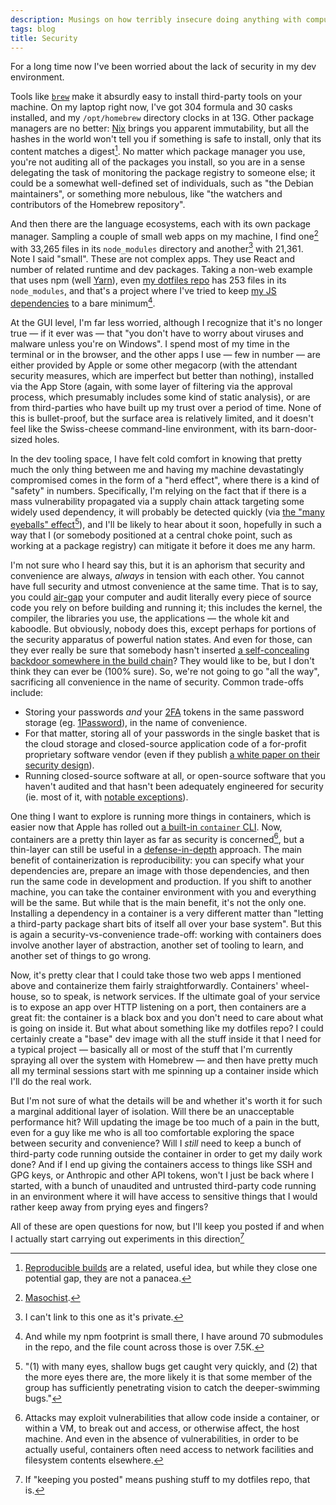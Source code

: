 ```yaml
---
description: Musings on how terribly insecure doing anything with computers is.
tags: blog
title: Security
---
```


For a long time now I've been worried about the lack of security in my dev environment.

Tools like [`brew`](https://brew.sh) make it absurdly easy to install third-party tools on your machine. On my laptop right now, I've got 304 formula and 30 casks installed, and my `/opt/homebrew` directory clocks in at 13G. Other package managers are no better: [Nix](https://github.com/NixOS/nix) brings you apparent immutability, but all the hashes in the world won't tell you if something is safe to install, only that its content matches a digest[^reproducible]. No matter which package manager you use, you're not auditing all of the packages you install, so you are in a sense delegating the task of monitoring the package registry to someone else; it could be a somewhat well-defined set of individuals, such as "the Debian maintainers", or something more nebulous, like "the watchers and contributors of the Homebrew repository".

[^reproducible]: [Reproducible builds](https://en.wikipedia.org/wiki/Reproducible_builds) are a related, useful idea, but while they close one potential gap, they are not a panacea.

And then there are the language ecosystems, each with its own package manager. Sampling a couple of small web apps on my machine, I find one[^masochist] with 33,265 files in its `node_modules` directory and another[^another] with 21,361. Note I said "small". These are not complex apps. They use React and number of related runtime and dev packages. Taking a non-web example that uses npm (well [Yarn](https://github.com/yarnpkg/berry)), even [my dotfiles repo](https://github.com/wincent/wincent) has 253 files in its `node_modules`, and that's a project where I've tried to keep [my JS dependencies](https://github.com/wincent/wincent/blob/c20d3db2b2c340013eaf8ce5a2927ff187f09dd8/package.json#L15-L21) to a bare minimum[^submodules].

[^masochist]: [Masochist](https://github.com/wincent/masochist).
[^another]: I can't link to this one as it's private.
[^submodules]: And while my npm footprint is small there, I have around 70 submodules in the repo, and the file count across those is over 7.5K.

At the GUI level, I'm far less worried, although I recognize that it's no longer true — if it ever was — that "you don't have to worry about viruses and malware unless you're on Windows". I spend most of my time in the terminal or in the browser, and the other apps I use — few in number — are either provided by Apple or some other megacorp (with the attendant security measures, which are imperfect but better than nothing), installed via the App Store (again, with some layer of filtering via the approval process, which presumably includes some kind of static analysis), or are from third-parties who have built up my trust over a period of time. None of this is bullet-proof, but the surface area is relatively limited, and it doesn't feel like the Swiss-cheese command-line environment, with its barn-door-sized holes.

In the dev tooling space, I have felt cold comfort in knowing that pretty much the only thing between me and having my machine devastatingly compromised comes in the form of a "herd effect", where there is a kind of "safety" in numbers. Specifically, I'm relying on the fact that if there is a mass vulnerability propagated via a supply chain attack targeting some widely used dependency, it will probably be detected quickly (via [the "many eyeballs" effect](https://lists.gnu.org/archive/html/emacs-devel/2008-01/msg00728.html)[^eyeballs]), and I'll be likely to hear about it soon, hopefully in such a way that I (or somebody positioned at a central choke point, such as working at a package registry) can mitigate it before it does me any harm.

[^eyeballs]: "(1) with many eyes, shallow bugs get caught very quickly, and (2) that the more eyes there are, the more likely it is that some member of the group has sufficiently penetrating vision to catch the deeper-swimming bugs."

I'm not sure who I heard say this, but it is an aphorism that security and convenience are always, _always_ in tension with each other. You cannot have full security and utmost convenience at the same time. That is to say, you could [air-gap](https://en.wikipedia.org/wiki/Air_gap_%28networking%29) your computer and audit literally every piece of source code you rely on before building and running it; this includes the kernel, the compiler, the libraries you use, the applications — the whole kit and kaboodle. But obviously, nobody does this, except perhaps for portions of the security apparatus of powerful nation states. And even for those, can they ever really be sure that somebody hasn't inserted [a self-concealing backdoor somewhere in the build chain](https://www.cs.cmu.edu/~rdriley/487/papers/Thompson_1984_ReflectionsonTrustingTrust.pdf)? They would like to be, but I don't think they can ever be (100% sure). So, we're not going to go "all the way", sacrificing all convenience in the name of security. Common trade-offs include:

- Storing your passwords _and_ your [2FA](https://en.wikipedia.org/wiki/Multi-factor_authentication) tokens in the same password storage (eg. [1Password](https://1password.com)), in the name of convenience.
- For that matter, storing all of your passwords in the single basket that is the cloud storage and closed-source application code of a for-profit proprietary software vendor (even if they publish [a white paper on their security design](https://1passwordstatic.com/files/security/1password-white-paper.pdf)).
- Running closed-source software at all, or open-source software that you haven't audited and that hasn't been adequately engineered for security (ie. most of it, with [notable exceptions](https://www.openbsd.org)).

One thing I want to explore is running more things in containers, which is easier now that Apple has rolled out [a built-in `container` CLI](https://github.com/apple/container). Now, containers are a pretty thin layer as far as security is concerned[^vms], but a thin-layer can still be useful in a [defense-in-depth](https://en.wikipedia.org/wiki/Defense_in_depth_%28computing%29) approach. The main benefit of containerization is reproducibility: you can specify what your dependencies are, prepare an image with those dependencies, and then run the same code in development and production. If you shift to another machine, you can take the container environment with you and everything will be the same. But while that is the main benefit, it's not the only one. Installing a dependency in a container is a very different matter than "letting a third-party package shart bits of itself all over your base system". But this is again a security-vs-convenience trade-off: working with containers does involve another layer of abstraction, another set of tooling to learn, and another set of things to go wrong.

[^vms]: Attacks may exploit vulnerabilities that allow code inside a container, or within a VM, to break out and access, or otherwise affect, the host machine. And even in the absence of vulnerabilities, in order to be actually useful, containers often need access to network facilities and filesystem contents elsewhere.

Now, it's pretty clear that I could take those two web apps I mentioned above and containerize them fairly straightforwardly. Containers' wheel-house, so to speak, is network services. If the ultimate goal of your service is to expose an app over HTTP listening on a port, then containers are a great fit: the container is a black box and you don't need to care about what is going on inside it. But what about something like my dotfiles repo? I could certainly create a "base" dev image with all the stuff inside it that I need for a typical project — basically all or most of the stuff that I'm currently spraying all over the system with Homebrew — and then have pretty much all my terminal sessions start with me spinning up a container inside which I'll do the real work.

But I'm not sure of what the details will be and whether it's worth it for such a marginal additional layer of isolation. Will there be an unacceptable performance hit? Will updating the image be too much of a pain in the butt, even for a guy like me who is all too comfortable exploring the space between security and convenience? Will I _still_ need to keep a bunch of third-party code running outside the container in order to get my daily work done? And if I end up giving the containers access to things like SSH and GPG keys, or Anthropic and other API tokens, won't I just be back where I started, with a bunch of unaudited and untrusted third-party code running in an environment where it will have access to sensitive things that I would rather keep away from prying eyes and fingers?

All of these are open questions for now, but I'll keep you posted if and when I actually start carrying out experiments in this direction[^posted]

[^posted]: If "keeping you posted" means pushing stuff to my dotfiles repo, that is.
